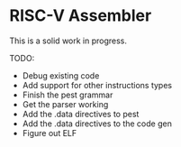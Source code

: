 # RISC-V Assembler

This is a solid work in progress.

TODO:
* Debug existing code
* Add support for other instructions types
* Finish the pest grammar
* Get the parser working
* Add the .data directives to pest
* Add the .data directives to the code gen
* Figure out ELF

